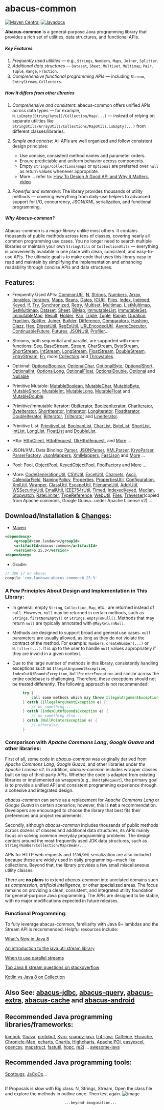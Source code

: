 # abacus-common
[![Maven Central](https://img.shields.io/maven-central/v/com.landawn/abacus-common.svg)](https://maven-badges.herokuapp.com/maven-central/com.landawn/abacus-common/)
[![Javadocs](https://img.shields.io/badge/javadoc-6.25.3-brightgreen.svg)](https://www.javadoc.io/doc/com.landawn/abacus-common/6.25.3/index.html)


**Abacus-common** is a general-purpose Java programming library that provides a rich set of utilities, data structures, and functional APIs.

##### Key Features

1. *Frequently used utilities* — e.g., `Strings`, `Numbers`, `Maps`, `Joiner`, `Splitter`.
2. *Additional data structures* — `Dataset`, `Sheet`, `Multiset`, `Multimap`, `Pair`, `Tuple`, `Range`, `Fraction`.
3. *Comprehensive functional programming APIs* — including `Stream`, `EntryStream`, `Collectors`.

##### How it differs from other libraries

1. *Comprehensive and consistent*:
   abacus-common offers unified APIs across data types — for example, `N.isEmpty(String/byte[]/Collection/Map/...)` — instead of relying on separate utilities like `StringUtils/ArrayUtils/Collections/MapUtils.isEmpty(...)` from different classes/libraries.

2. *Simple and concise*:
   All APIs are well organized and follow consistent design principles:
	* Use concise, consistent method names and parameter orders.
	* Ensure predictable and uniform behavior across components.
	* Empty `strings/collections/maps` or `Optional` are preferred over `null` as return values whenever appropriate.
	* More ... refer to: [How To Design A Good API and Why it Matters](https://static.googleusercontent.com/media/research.google.com/en//pubs/archive/32713.pdf), [video](https://www.youtube.com/watch?v=aAb7hSCtvGw)

3. *Powerful and extensive*:
   The library provides thousands of utility methods — covering everything from daily-use helpers to advanced support for I/O, concurrency, JSON/XML serialization, and functional programming.

##### Why Abacus-common?

Abacus-common is a *mega-library* unlike most others. It contains thousands of public methods across tens of classes, covering nearly all common programming use cases. You no longer need to search multiple libraries or maintain your own `StringUtils` or `CollectionUtils` — everything is conveniently available in one place with clean, consistent, and easy-to-use APIs. The ultimate goal is to make code that uses this library easy to read and maintain by simplifying the implementation and enhancing readability through concise APIs and data structures.

## Features:

* Frequently Used APIs: [CommonUtil](https://htmlpreview.github.io/?https://github.com/landawn/abacus-common/master/docs/CommonUtil_view.html), 
[N](https://htmlpreview.github.io/?https://github.com/landawn/abacus-common/master/docs/N_view.html), 
[Strings](https://htmlpreview.github.io/?https://github.com/landawn/abacus-common/master/docs/Strings_view.html), 
[Numbers](https://htmlpreview.github.io/?https://github.com/landawn/abacus-common/master/docs/Numbers_view.html), 
[Array](https://htmlpreview.github.io/?https://github.com/landawn/abacus-common/master/docs/Array_view.html), 
[Iterables](https://htmlpreview.github.io/?https://github.com/landawn/abacus-common/master/docs/Iterables_view.html), 
[Iterators](https://htmlpreview.github.io/?https://github.com/landawn/abacus-common/master/docs/Iterators_view.html), 
[Maps](https://htmlpreview.github.io/?https://github.com/landawn/abacus-common/master/docs/Maps_view.html), 
[Beans](https://htmlpreview.github.io/?https://github.com/landawn/abacus-common/master/docs/Beans_view.html), 
[Dates](https://htmlpreview.github.io/?https://github.com/landawn/abacus-common/master/docs/Dates_view.html), 
[IOUtil](https://htmlpreview.github.io/?https://github.com/landawn/abacus-common/master/docs/IOUtil_view.html), 
[Files](https://htmlpreview.github.io/?https://github.com/landawn/abacus-common/master/docs/Files_view.html), 
[Index](https://htmlpreview.github.io/?https://github.com/landawn/abacus-common/master/docs/Index_view.html), 
[Indexed](https://htmlpreview.github.io/?https://github.com/landawn/abacus-common/master/docs/Indexed_view.html), 
[Keyed](https://htmlpreview.github.io/?https://github.com/landawn/abacus-common/master/docs/Keyed_view.html), 
[If](https://htmlpreview.github.io/?https://github.com/landawn/abacus-common/master/docs/If_view.html), 
[Try](https://htmlpreview.github.io/?https://github.com/landawn/abacus-common/master/docs/Try_view.html), 
[Synchronized](https://htmlpreview.github.io/?https://github.com/landawn/abacus-common/master/docs/Synchronized_view.html), 
[Retry](https://htmlpreview.github.io/?https://github.com/landawn/abacus-common/master/docs/Retry_view.html), 
[Multiset](https://htmlpreview.github.io/?https://github.com/landawn/abacus-common/master/docs/Multiset_view.html), 
[Multimap](https://htmlpreview.github.io/?https://github.com/landawn/abacus-common/master/docs/Multimap_view.html), 
[ListMultimap](https://htmlpreview.github.io/?https://github.com/landawn/abacus-common/master/docs/ListMultimap_view.html), 
[SetMultimap](https://htmlpreview.github.io/?https://github.com/landawn/abacus-common/master/docs/SetMultimap_view.html), 
[Dataset](https://htmlpreview.github.io/?https://github.com/landawn/abacus-common/master/docs/Dataset_view.html), 
[Sheet](https://htmlpreview.github.io/?https://github.com/landawn/abacus-common/master/docs/Sheet_view.html), 
[BiMap](https://htmlpreview.github.io/?https://github.com/landawn/abacus-common/master/docs/BiMap_view.html), 
[ImmutableList](https://htmlpreview.github.io/?https://github.com/landawn/abacus-common/master/docs/ImmutableList_view.html), 
[ImmutableSet](https://htmlpreview.github.io/?https://github.com/landawn/abacus-common/master/docs/ImmutableSet_view.html), 
[ImmutableMap](https://htmlpreview.github.io/?https://github.com/landawn/abacus-common/master/docs/ImmutableMap_view.html), 
[Result](https://htmlpreview.github.io/?https://github.com/landawn/abacus-common/master/docs/Result_view.html), 
[Holder](https://htmlpreview.github.io/?https://github.com/landawn/abacus-common/master/docs/Holder_view.html), 
[Pair](https://htmlpreview.github.io/?https://github.com/landawn/abacus-common/master/docs/Pair_view.html), 
[Triple](https://htmlpreview.github.io/?https://github.com/landawn/abacus-common/master/docs/Triple_view.html), 
[Tuple](https://htmlpreview.github.io/?https://github.com/landawn/abacus-common/master/docs/Tuple_view.html), 
[Range](https://htmlpreview.github.io/?https://github.com/landawn/abacus-common/master/docs/Range_view.html), 
[Duration](https://htmlpreview.github.io/?https://github.com/landawn/abacus-common/master/docs/Duration_view.html), 
[Fraction](https://htmlpreview.github.io/?https://github.com/landawn/abacus-common/master/docs/Fraction_view.html), 
[Splitter](https://htmlpreview.github.io/?https://github.com/landawn/abacus-common/master/docs/Splitter_view.html), 
[Joiner](https://htmlpreview.github.io/?https://github.com/landawn/abacus-common/master/docs/Joiner_view.html), 
[Builder](https://htmlpreview.github.io/?https://github.com/landawn/abacus-common/master/docs/Builder_view.html), 
[Difference](https://htmlpreview.github.io/?https://github.com/landawn/abacus-common/master/docs/Difference_view.html), 
[Comparators](https://htmlpreview.github.io/?https://github.com/landawn/abacus-common/master/docs/Comparators_view.html), 
[Hashing](https://htmlpreview.github.io/?https://github.com/landawn/abacus-common/master/docs/Hashing_view.html), 
[Clazz](https://htmlpreview.github.io/?https://github.com/landawn/abacus-common/master/docs/Clazz_view.html), 
[Hex](https://htmlpreview.github.io/?https://github.com/landawn/abacus-common/master/docs/Hex_view.html), 
[DigestUtil](https://htmlpreview.github.io/?https://github.com/landawn/abacus-common/master/docs/DigestUtil_view.html), 
[RegExUtil](https://htmlpreview.github.io/?https://github.com/landawn/abacus-common/master/docs/RegExUtil_view.html), 
[URLEncodedUtil](https://htmlpreview.github.io/?https://github.com/landawn/abacus-common/master/docs/URLEncodedUtil_view.html), 
[AsyncExecutor](https://htmlpreview.github.io/?https://github.com/landawn/abacus-common/master/docs/AsyncExecutor_view.html), 
[ContinuableFuture](https://htmlpreview.github.io/?https://github.com/landawn/abacus-common/master/docs/ContinuableFuture_view.html), 
[Futures](https://htmlpreview.github.io/?https://github.com/landawn/abacus-common/master/docs/Futures_view.html),
[JSONUtil](https://htmlpreview.github.io/?https://github.com/landawn/abacus-common/master/docs/JSONUtil_view.html), 
[Profiler](https://htmlpreview.github.io/?https://github.com/landawn/abacus-common/master/docs/Profiler_view.html)...

* Streams, both sequential and parallel, are supported with more functions: 
[Seq](https://htmlpreview.github.io/?https://github.com/landawn/abacus-common/master/docs/Seq_view.html), 
[BaseStream](https://htmlpreview.github.io/?https://github.com/landawn/abacus-common/master/docs/BaseStream_view.html), 
[Stream](https://htmlpreview.github.io/?https://github.com/landawn/abacus-common/master/docs/Stream_view.html), 
[CharStream](https://htmlpreview.github.io/?https://github.com/landawn/abacus-common/master/docs/CharStream_view.html), 
[ByteStream](https://htmlpreview.github.io/?https://github.com/landawn/abacus-common/master/docs/ByteStream_view.html), 
[ShortStream](https://htmlpreview.github.io/?https://github.com/landawn/abacus-common/master/docs/ShortStream_view.html), 
[IntStream](https://htmlpreview.github.io/?https://github.com/landawn/abacus-common/master/docs/IntStream_view.html), 
[LongStream](https://htmlpreview.github.io/?https://github.com/landawn/abacus-common/master/docs/LongStream_view.html), 
[FloatStream](https://htmlpreview.github.io/?https://github.com/landawn/abacus-common/master/docs/FloatStream_view.html), 
[DoubleStream](https://htmlpreview.github.io/?https://github.com/landawn/abacus-common/master/docs/DoubleStream_view.html), 
[EntryStream](https://htmlpreview.github.io/?https://github.com/landawn/abacus-common/master/docs/EntryStream_view.html), 
[Fn](https://htmlpreview.github.io/?https://github.com/landawn/abacus-common/master/docs/Fn_view.html), 
more [Collectors](https://htmlpreview.github.io/?https://github.com/landawn/abacus-common/master/docs/Collectors_view.html) and 
[Throwables](https://htmlpreview.github.io/?https://github.com/landawn/abacus-common/master/docs/Throwables_view.html).

* Optional: 
[OptionalBoolean](https://htmlpreview.github.io/?https://github.com/landawn/abacus-common/master/docs/OptionalBoolean_view.html), 
[OptionalChar](https://htmlpreview.github.io/?https://github.com/landawn/abacus-common/master/docs/OptionalChar_view.html), 
[OptionalByte](https://htmlpreview.github.io/?https://github.com/landawn/abacus-common/master/docs/OptionalByte_view.html), 
[OptionalShort](https://htmlpreview.github.io/?https://github.com/landawn/abacus-common/master/docs/OptionalShort_view.html), 
[OptionalInt](https://htmlpreview.github.io/?https://github.com/landawn/abacus-common/master/docs/OptionalInt_view.html), 
[OptionalLong](https://htmlpreview.github.io/?https://github.com/landawn/abacus-common/master/docs/OptionalLong_view.html), 
[OptionalFloat](https://htmlpreview.github.io/?https://github.com/landawn/abacus-common/master/docs/OptionalFloat_view.html), 
[OptionalDouble](https://htmlpreview.github.io/?https://github.com/landawn/abacus-common/master/docs/OptionalDouble_view.html), 
[Optional](https://htmlpreview.github.io/?https://github.com/landawn/abacus-common/master/docs/Optional_view.html) and 
[Nullable](https://htmlpreview.github.io/?https://github.com/landawn/abacus-common/master/docs/Nullable_view.html)

* Primitive Mutable: 
[MutableBoolean](https://htmlpreview.github.io/?https://github.com/landawn/abacus-common/master/docs/MutableBoolean_view.html), 
[MutableChar](https://htmlpreview.github.io/?https://github.com/landawn/abacus-common/master/docs/MutableChar_view.html), 
[MutableByte](https://htmlpreview.github.io/?https://github.com/landawn/abacus-common/master/docs/MutableByte_view.html), 
[MutableShort](https://htmlpreview.github.io/?https://github.com/landawn/abacus-common/master/docs/MutableShort_view.html), 
[MutableInt](https://htmlpreview.github.io/?https://github.com/landawn/abacus-common/master/docs/MutableInt_view.html), 
[MutableLong](https://htmlpreview.github.io/?https://github.com/landawn/abacus-common/master/docs/MutableLong_view.html), 
[MutableFloat](https://htmlpreview.github.io/?https://github.com/landawn/abacus-common/master/docs/MutableFloat_view.html) and 
[MutableDouble](https://htmlpreview.github.io/?https://github.com/landawn/abacus-common/master/docs/MutableDouble_view.html).

* Primitive/Immutable Iterator: 
[ObjIterator](https://htmlpreview.github.io/?https://github.com/landawn/abacus-common/master/docs/ObjIterator_view.html),
[BooleanIterator](https://htmlpreview.github.io/?https://github.com/landawn/abacus-common/master/docs/BooleanIterator_view.html), 
[CharIterator](https://htmlpreview.github.io/?https://github.com/landawn/abacus-common/master/docs/CharIterator_view.html), 
[ByteIterator](https://htmlpreview.github.io/?https://github.com/landawn/abacus-common/master/docs/ByteIterator_view.html), 
[ShortIterator](https://htmlpreview.github.io/?https://github.com/landawn/abacus-common/master/docs/ShortIterator_view.html), 
[IntIterator](https://htmlpreview.github.io/?https://github.com/landawn/abacus-common/master/docs/IntIterator_view.html), 
[LongIterator](https://htmlpreview.github.io/?https://github.com/landawn/abacus-common/master/docs/LongIterator_view.html), 
[FloatIterator](https://htmlpreview.github.io/?https://github.com/landawn/abacus-common/master/docs/FloatIterator_view.html), 
[DoubleIterator](https://htmlpreview.github.io/?https://github.com/landawn/abacus-common/master/docs/DoubleIterator_view.html),
[BiIterator](https://htmlpreview.github.io/?https://github.com/landawn/abacus-common/master/docs/BiIterator_view.html),
[TriIterator](https://htmlpreview.github.io/?https://github.com/landawn/abacus-common/master/docs/TriIterator_view.html) and 
[LineIterator](https://htmlpreview.github.io/?https://github.com/landawn/abacus-common/master/docs/LineIterator_view.html). 

* Primitive List: 
[PrimitiveList](https://htmlpreview.github.io/?https://github.com/landawn/abacus-common/master/docs/PrimitiveList_view.html), 
[BooleanList](https://htmlpreview.github.io/?https://github.com/landawn/abacus-common/master/docs/BooleanList_view.html), 
[CharList](https://htmlpreview.github.io/?https://github.com/landawn/abacus-common/master/docs/CharList_view.html), 
[ByteList](https://htmlpreview.github.io/?https://github.com/landawn/abacus-common/master/docs/ByteList_view.html), 
[ShortList](https://htmlpreview.github.io/?https://github.com/landawn/abacus-common/master/docs/ShortList_view.html), 
[IntList](https://htmlpreview.github.io/?https://github.com/landawn/abacus-common/master/docs/IntList_view.html), 
[LongList](https://htmlpreview.github.io/?https://github.com/landawn/abacus-common/master/docs/LongList_view.html), 
[FloatList](https://htmlpreview.github.io/?https://github.com/landawn/abacus-common/master/docs/FloatList_view.html) and
[DoubleList](https://htmlpreview.github.io/?https://github.com/landawn/abacus-common/master/docs/DoubleList_view.html).

* Http:
[HttpClient](https://htmlpreview.github.io/?https://github.com/landawn/abacus-common/master/docs/HttpClient_view.html), 
[HttpRequest](https://htmlpreview.github.io/?https://github.com/landawn/abacus-common/master/docs/HttpRequest_view.html), 
[OkHttpRequest](https://htmlpreview.github.io/?https://github.com/landawn/abacus-common/master/docs/OkHttpRequest_view.html), 
and [More](https://www.javadoc.io/static/com.landawn/abacus-common/6.25.3/com/landawn/abacus/http/package-summary.html) ...

* JSON/XML Data Binding: 
[Parser](https://static.javadoc.io/com.landawn/abacus-common/6.25.3/com/landawn/abacus/parser/Parser.html), 
[JSONParser](https://static.javadoc.io/com.landawn/abacus-common/6.25.3/com/landawn/abacus/parser/JSONParser.html), 
[XMLParser](https://static.javadoc.io/com.landawn/abacus-common/6.25.3/com/landawn/abacus/parser/XMLParser.html), 
[KryoParser](https://static.javadoc.io/com.landawn/abacus-common/6.25.3/com/landawn/abacus/parser/KryoParser.html), 
[ParserFactory](https://static.javadoc.io/com.landawn/abacus-common/6.25.3/com/landawn/util/parser/ParserFactory.html),
[JsonMappers](https://static.javadoc.io/com.landawn/abacus-common/6.25.3/com/landawn/abacus/util/JsonMappers.html), 
[XmlMappers](https://static.javadoc.io/com.landawn/abacus-common/6.25.3/com/landawn/abacus/util/XmlMappers.html), 
[FastJson](https://static.javadoc.io/com.landawn/abacus-common/6.25.3/com/landawn/abacus/util/FastJson.html)
and [More](https://www.javadoc.io/static/com.landawn/abacus-common/6.25.3/com/landawn/abacus/parser/package-summary.html) ...

* Pool: 
[Pool](https://static.javadoc.io/com.landawn/abacus-common/6.25.3/com/landawn/abacus/pool/Pool_view.html), 
[ObjectPool](https://static.javadoc.io/com.landawn/abacus-common/6.25.3/com/landawn/abacus/pool/ObjectPool.html), 
[KeyedObjectPool](https://static.javadoc.io/com.landawn/abacus-common/6.25.3/com/landawn/abacus/pool/KeyedObjectPool.html), 
[PoolFactory](https://static.javadoc.io/com.landawn/abacus-common/6.25.3/com/landawn/abacus/pool/PoolFactory.html)
and [More](https://www.javadoc.io/static/com.landawn/abacus-common/6.25.3/com/landawn/abacus/pool/package-summary.html) ...


* More:
[CodeGenerationUtil](https://static.javadoc.io/com.landawn/abacus-common/6.25.3/com/landawn/abacus/util/CodeGenerationUtil.html), 
[CSVUtil](https://static.javadoc.io/com.landawn/abacus-common/6.25.3/com/landawn/abacus/util/CSVUtil.html),
[ExcelUtil](https://static.javadoc.io/com.landawn/abacus-common/6.25.3/com/landawn/abacus/poi/ExcelUtil.html),
[Charsets](https://static.javadoc.io/com.landawn/abacus-common/6.25.3/com/landawn/abacus/util/Charsets.html),
[Ascii](https://static.javadoc.io/com.landawn/abacus-common/6.25.3/com/landawn/abacus/util/Ascii.html),
[CalendarField](https://static.javadoc.io/com.landawn/abacus-common/6.25.3/com/landawn/abacus/util/CalendarField.html),
[NamingPolicy](https://static.javadoc.io/com.landawn/abacus-common/6.25.3/com/landawn/abacus/util/NamingPolicy.html), 
[Properties](https://static.javadoc.io/com.landawn/abacus-common/6.25.3/com/landawn/abacus/util/Properties.html),
[PropertiesUtil](https://static.javadoc.io/com.landawn/abacus-common/6.25.3/com/landawn/abacus/util/PropertiesUtil.html),
[Configuration](https://static.javadoc.io/com.landawn/abacus-common/6.25.3/com/landawn/abacus/util/Configuration.html),
[XmlUtil](https://static.javadoc.io/com.landawn/abacus-common/6.25.3/com/landawn/abacus/util/XmlUtil.html),
[Wrapper](https://static.javadoc.io/com.landawn/abacus-common/6.25.3/com/landawn/abacus/util/Wrapper.html),
[ClassUtil](https://static.javadoc.io/com.landawn/abacus-common/6.25.3/com/landawn/abacus/util/ClassUtil.html),
[EscapeUtil](https://static.javadoc.io/com.landawn/abacus-common/6.25.3/com/landawn/abacus/util/EscapeUtil.html),
[FilenameUtil](https://static.javadoc.io/com.landawn/abacus-common/6.25.3/com/landawn/abacus/util/FilenameUtil.html),
[AddrUtil](https://static.javadoc.io/com.landawn/abacus-common/6.25.3/com/landawn/abacus/util/AddrUtil.html),
[WSSecurityUtil](https://static.javadoc.io/com.landawn/abacus-common/6.25.3/com/landawn/abacus/util/WSSecurityUtil.html),
[EmailUtil](https://static.javadoc.io/com.landawn/abacus-common/6.25.3/com/landawn/abacus/util/EmailUtil.html),
[IEEE754rUtil](https://static.javadoc.io/com.landawn/abacus-common/6.25.3/com/landawn/abacus/util/IEEE754rUtil.html),
[Timed](https://static.javadoc.io/com.landawn/abacus-common/6.25.3/com/landawn/abacus/util/Timed.html),
[IndexedKeyed](https://static.javadoc.io/com.landawn/abacus-common/6.25.3/com/landawn/abacus/util/IndexedKeyed.html),
[Median](https://static.javadoc.io/com.landawn/abacus-common/6.25.3/com/landawn/abacus/util/Median.html),
[Stopwatch](https://static.javadoc.io/com.landawn/abacus-common/6.25.3/com/landawn/abacus/util/Stopwatch.html),
[RateLimiter](https://static.javadoc.io/com.landawn/abacus-common/6.25.3/com/landawn/abacus/util/RateLimiter.html),
[TypeReference](https://static.javadoc.io/com.landawn/abacus-common/6.25.3/com/landawn/abacus/util/TypeReference.html),
[WebUtil](https://static.javadoc.io/com.landawn/abacus-common/6.25.3/com/landawn/abacus/http/WebUtil.html),
[Files](https://static.javadoc.io/com.landawn/abacus-common/6.25.3/com/landawn/abacus/guava/Files.html),
[Traverser](https://static.javadoc.io/com.landawn/abacus-common/6.25.3/com/landawn/abacus/guava/Traverser.html)(copied from Apache commons, Google Guava...under Apache License v2) ...


## Download/Installation & [Changes](https://github.com/landawn/abacus-common/blob/master/CHANGES.md):

* [Maven](https://central.sonatype.com/artifact/com.landawn/abacus-common)

```xml
<dependency>
	<groupId>com.landawn</groupId>
	<artifactId>abacus-common</artifactId>
	<version>6.25.3</version> 
<dependency>
```

* Gradle:

```gradle
// JDK 17 or above:
compile 'com.landawn:abacus-common:6.25.3'
```


### A Few Principles About Design and Implementation in This Library:

* In general, empty `String`, `Collection`, `Map`, etc., are returned instead of `null`. However, `null` may be returned in certain methods, such as `Strings.firstNonEmpty()` or `Strings.emptyToNull()`. Methods that may return `null` are typically annotated with `@MayReturnNull`.


* Methods are designed to support broad and general use cases. `null` parameters are usually allowed, as long as they do not violate the contract of the method. For example: `Numbers.createNumber(...)` or `N.filter(...)`. It is up to the user to handle `null` values appropriately if they are invalid in a given context.


* Due to the large number of methods in this library, consistently handling exceptions such as `IllegalArgumentException`, `IndexOutOfBoundsException`,  `NullPointerException` and similar across the entire codebase is challenging. Therefore, these exceptions should not be treated differently. The following approach is not recommended:

```java
		try {
		    call some methods which may throw IllegalArgumentException, IndexOutOfBoundsException or NullPointerException in this library.
		} catch (IllegalArgumentException e) {
		    // do something...
		} catch (IndexOutOfBoundsException e) {
		    // do something else...
		} catch (NullPointerException e) {
		    // otherwise...
		}
```

### Comparison with *Apache Commons Lang*, *Google Guava* and other libraries:

First of all, some code in *abacus-common* was originally derived from *Apache Commons Lang*, *Google Guava*, and other libraries under *the Apache License v2*.
In addition, *abacus-common* includes wrapper classes built on top of third-party APIs. Whether the code is adapted from existing libraries or implemented as wrappers(e.g., `OkHttpRequest`), the primary goal is to provide a unified API and consistent programming experience through a cohesive and integrated design.

*abacus-common* can serve as a replacement for *Apache Commons Lang* or *Google Guava* in certain scenarios; however, this is **not** a recommendation. Developers are encouraged to choose the library that best fits their preferences and project requirements.

Secondly, although *abacus-common* includes thousands of public methods across dozens of classes and additional data structures, its APIs mainly focus on solving common everyday programming problems. The design centers around the most frequently used JDK data structures, such as `String/Number/Collection/Map/Bean/...`

APIs for HTTP web requests and `JSON/XML` serialization are also included because these are widely used in daily programming—much like collections.
Beyond that, the library provides a few small miscellaneous utility classes.

There are **no plans** to extend *abacus-common* into unrelated domains such as *compression*, *artificial intelligence*, or other specialized areas. The focus remains on providing a clean, consistent, and integrated utility foundation for general-purpose Java programming. The APIs are designed to be stable, with no major modifications expected in future releases.

### Functional Programming:
To fully leverage abacus-common, familiarity with Java 8+ lambdas and the Stream API is recommended. Helpful resources include:

[What's New in Java 8](https://leanpub.com/whatsnewinjava8/read)

[An introduction to the java.util.stream library](https://www.ibm.com/developerworks/library/j-java-streams-1-brian-goetz/index.html)

[When to use parallel streams](http://gee.cs.oswego.edu/dl/html/StreamParallelGuidance.html)

[Top Java 8 stream questions on stackoverflow](./Top_java_8_stream_questions_so.md)

[Kotlin vs Java 8 on Collection](./Java_Kotlin.md)



## Also See: [abacus-jdbc](https://github.com/landawn/abacus-jdbc), [abacus-query](https://github.com/landawn/abacus-query), [abacus-extra](https://github.com/landawn/abacus-extra), [abacus-cache](https://github.com/landawn/abacus-cache) and [abacus-android](https://github.com/landawn/abacus-android)


## Recommended Java programming libraries/frameworks:
[lombok](https://github.com/rzwitserloot/lombok), 
[Guava](https://github.com/google/guava), 
[protobuf](https://github.com/protocolbuffers/protobuf), 
[Kyro](https://github.com/EsotericSoftware/kryo), 
[snappy-java](https://github.com/xerial/snappy-java), 
[lz4-java](https://github.com/lz4/lz4-java), 
[Caffeine](https://github.com/ben-manes/caffeine), 
[Ehcache](http://www.ehcache.org/), 
[Chronicle-Map](https://github.com/OpenHFT/Chronicle-Map), 
[echarts](https://github.com/apache/incubator-echarts), 
[Chartjs](https://github.com/chartjs/Chart.js), 
[Highcharts](https://www.highcharts.com/blog/products/highcharts/), 
[Apache POI](https://github.com/apache/poi), 
[easyexcel](https://github.com/alibaba/easyexcel),
[opencsv](http://opencsv.sourceforge.net/), 
[mapstruct](https://github.com/mapstruct/mapstruct), 
[fastutil](https://github.com/vigna/fastutil), 
[hppc](https://github.com/carrotsearch/hppc), 
[re2j](https://github.com/google/re2j) ... [awesome-java](https://github.com/akullpp/awesome-java)

## Recommended Java programming tools:
[Spotbugs](https://github.com/spotbugs/spotbugs), [JaCoCo](https://www.eclemma.org/jacoco/)...


## 

If Proposals is slow with Big class: N, Strings, Stream, Open the class file and explore the methods in outline once. Then test again.
![image](https://github.com/landawn/abacus-common/assets/16568599/248990bb-f2c8-43e0-956b-edaa1477d5cd)

                               ...beyond imagination...


